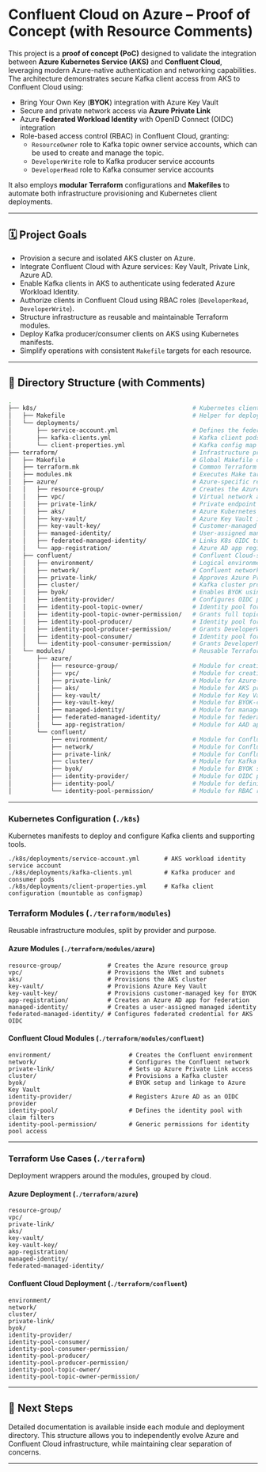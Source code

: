 # Confluent Cloud on Azure – Proof of Concept (with Resource Comments)

This project is a **proof of concept (PoC)** designed to validate the integration between **Azure Kubernetes Service (AKS)** and **Confluent Cloud**, leveraging modern Azure-native authentication and networking capabilities. The architecture demonstrates secure Kafka client access from AKS to Confluent Cloud using:

- Bring Your Own Key (**BYOK**) integration with Azure Key Vault
- Secure and private network access via **Azure Private Link**
- Azure **Federated Workload Identity** with OpenID Connect (OIDC) integration
- Role-based access control (RBAC) in Confluent Cloud, granting:
  - `ResourceOwner` role to Kafka topic owner service accounts, which can be used to create and manage the topic.
  - `DeveloperWrite` role to Kafka producer service accounts
  - `DeveloperRead` role to Kafka consumer service accounts

It also employs **modular Terraform** configurations and **Makefiles** to automate both infrastructure provisioning and Kubernetes client deployments.

---

## 🗓 Project Goals

- Provision a secure and isolated AKS cluster on Azure.
- Integrate Confluent Cloud with Azure services: Key Vault, Private Link, Azure AD.
- Enable Kafka clients in AKS to authenticate using federated Azure Workload Identity.
- Authorize clients in Confluent Cloud using RBAC roles (`DeveloperRead`, `DeveloperWrite`).
- Structure infrastructure as reusable and maintainable Terraform modules.
- Deploy Kafka producer/consumer clients on AKS using Kubernetes manifests.
- Simplify operations with consistent `Makefile` targets for each resource.

---

## 📁 Directory Structure (with Comments)

```bash
.
├── k8s/                                            # Kubernetes client deployment layer
│   ├── Makefile                                    # Helper for deploying and cleaning up client resources
│   └── deployments/
│       ├── service-account.yml                     # Defines the federated identity service account in AKS
│       ├── kafka-clients.yml                       # Kafka client pods (producer and consumer)
│       └── client-properties.yml                   # Kafka config map (e.g., bootstrap servers, SASL config)
├── terraform/                                      # Infrastructure provisioning layer (Azure + Confluent)
│   ├── Makefile                                    # Global Makefile orchestrating provisioning order
│   ├── terraform.mk                                # Common Terraform CLI commands (init, plan, apply)
│   ├── modules.mk                                  # Executes Make targets across resource directories
│   ├── azure/                                      # Azure-specific resources (each with its own Makefile)
│   │   ├── resource-group/                         # Creates the Azure resource group
│   │   ├── vpc/                                    # Virtual network and subnet setup
│   │   ├── private-link/                           # Private endpoint to Confluent Cloud network
│   │   ├── aks/                                    # Azure Kubernetes Service (OIDC enabled)
│   │   ├── key-vault/                              # Azure Key Vault instance (for BYOK)
│   │   ├── key-vault-key/                          # Customer-managed key (CMK) for BYOK
│   │   ├── managed-identity/                       # User-assigned managed identity for federation
│   │   ├── federated-managed-identity/             # Links K8s OIDC to managed identity
│   │   └── app-registration/                       # Azure AD app registration for Confluent OIDC integration
│   ├── confluent/                                  # Confluent Cloud-specific resources (each with its own Makefile)
│   │   ├── environment/                            # Logical environment in Confluent Cloud
│   │   ├── network/                                # Confluent network configuration (for Private Link)
│   │   ├── private-link/                           # Approves Azure Private Link on Confluent side
│   │   ├── cluster/                                # Kafka cluster provisioning
│   │   ├── byok/                                   # Enables BYOK using Azure Key Vault key
│   │   ├── identity-provider/                      # Configures OIDC provider using Azure AD
│   │   ├── identity-pool-topic-owner/              # Identity pool for topic owners
│   │   ├── identity-pool-topic-owner-permission/   # Grants full topic access to owners
│   │   ├── identity-pool-producer/                 # Identity pool for producer service accounts
│   │   ├── identity-pool-producer-permission/      # Grants DeveloperWrite to producers
│   │   ├── identity-pool-consumer/                 # Identity pool for consumer service accounts
│   │   └── identity-pool-consumer-permission/      # Grants DeveloperRead to consumers
│   └── modules/                                    # Reusable Terraform modules
│       ├── azure/
│       │   ├── resource-group/                     # Module for creating an Azure resource group
│       │   ├── vpc/                                # Module for creating a virtual network
│       │   ├── private-link/                       # Module for Azure-side Private Link
│       │   ├── aks/                                # Module for AKS provisioning
│       │   ├── key-vault/                          # Module for Key Vault
│       │   ├── key-vault-key/                      # Module for BYOK-compatible CMK
│       │   ├── managed-identity/                   # Module for managed identity
│       │   ├── federated-managed-identity/         # Module for federated credential setup
│       │   └── app-registration/                   # Module for AAD app registration
│       └── confluent/
│           ├── environment/                        # Module for Confluent environment
│           ├── network/                            # Module for Confluent network
│           ├── private-link/                       # Module for Confluent-side Private Link
│           ├── cluster/                            # Module for Kafka cluster provisioning
│           ├── byok/                               # Module for BYOK setup
│           ├── identity-provider/                  # Module for OIDC provider setup
│           ├── identity-pool/                      # Module for defining identity pools
│           └── identity-pool-permission/           # Module for RBAC role binding
```

---

### Kubernetes Configuration (`./k8s`)

Kubernetes manifests to deploy and configure Kafka clients and supporting tools.
```
./k8s/deployments/service-account.yml       # AKS workload identity service account
./k8s/deployments/kafka-clients.yml         # Kafka producer and consumer pods
./k8s/deployments/client-properties.yml     # Kafka client configuration (mountable as configmap)
```

### Terraform Modules (`./terraform/modules`)

Reusable infrastructure modules, split by provider and purpose.

#### Azure Modules (`./terraform/modules/azure`)
```
resource-group/             # Creates the Azure resource group
vpc/                        # Provisions the VNet and subnets
aks/                        # Provisions the AKS cluster
key-vault/                  # Provisions Azure Key Vault
key-vault-key/              # Provisions customer-managed key for BYOK
app-registration/           # Creates an Azure AD app for federation
managed-identity/           # Creates a user-assigned managed identity
federated-managed-identity/ # Configures federated credential for AKS OIDC
```

#### Confluent Cloud Modules (`./terraform/modules/confluent`)
```
environment/                      # Creates the Confluent environment
network/                          # Configures the Confluent network
private-link/                     # Sets up Azure Private Link access
cluster/                          # Provisions a Kafka cluster
byok/                             # BYOK setup and linkage to Azure Key Vault
identity-provider/                # Registers Azure AD as an OIDC provider
identity-pool/                    # Defines the identity pool with claim filters
identity-pool-permission/         # Generic permissions for identity pool access
```

---

### Terraform Use Cases (`./terraform`)

Deployment wrappers around the modules, grouped by cloud.

#### Azure Deployment (`./terraform/azure`)
```
resource-group/
vpc/
private-link/
aks/
key-vault/
key-vault-key/
app-registration/
managed-identity/
federated-managed-identity/
```

#### Confluent Cloud Deployment (`./terraform/confluent`)
```
environment/
network/
cluster/
private-link/
byok/
identity-provider/
identity-pool-consumer/
identity-pool-consumer-permission/
identity-pool-producer/
identity-pool-producer-permission/
identity-pool-topic-owner/
identity-pool-topic-owner-permission/
```

---

## 🔗 Next Steps

Detailed documentation is available inside each module and deployment directory. This structure allows you to independently evolve Azure and Confluent Cloud infrastructure, while maintaining clear separation of concerns.

---